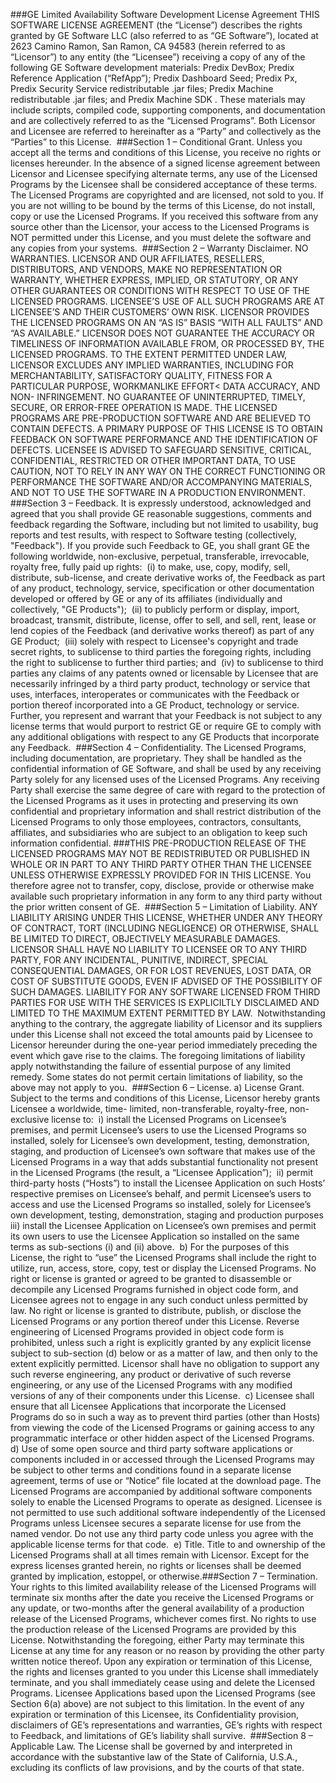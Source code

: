 ###GE Limited Availability Software Development License Agreement
​
THIS SOFTWARE LICENSE AGREEMENT (the “License”) describes the rights granted by GE Software LLC (also referred to as “GE Software”), located at 2623 Camino Ramon, San Ramon, CA 94583 (herein referred to as “Licensor”) to any entity (the “Licensee”) receiving a copy of any of the following GE Software development materials: Predix DevBox; Predix Reference Application (“RefApp”); Predix Dashboard Seed; Predix Px, Predix Security Service redistributable .jar files; Predix Machine redistributable .jar files; and Predix Machine SDK . These materials may include scripts, compiled code, supporting components, and documentation and are collectively referred to as the “Licensed Programs”. Both Licensor and Licensee are referred to hereinafter as a “Party” and collectively as the “Parties” to this License.
​
###Section 1 – Conditional Grant.
Unless you accept all the terms and conditions of this License, you receive no rights or licenses hereunder. In the absence of a signed license agreement between Licensor and Licensee specifying alternate terms, any use of the Licensed Programs by the Licensee shall be considered acceptance of these terms. The Licensed Programs are copyrighted and are licensed, not sold to you. If you are not willing to be bound by the terms of this License, do not install, copy or use the Licensed Programs. If you received this software from any source other than the Licensor, your access to the Licensed Programs is NOT permitted under this License, and you must delete the software and any copies from your systems.
​
###Section 2 – Warranty Disclaimer.
NO WARRANTIES. LICENSOR AND OUR AFFILIATES, RESELLERS, DISTRIBUTORS, AND VENDORS, MAKE NO REPRESENTATION OR WARRANTY, WHETHER EXPRESS, IMPLIED, OR STATUTORY, OR ANY OTHER GUARANTEES OR CONDITIONS WITH RESPECT TO USE OF THE LICENSED PROGRAMS. LICENSEE’S USE OF ALL SUCH PROGRAMS ARE AT LICENSEE’S AND THEIR CUSTOMERS’ OWN RISK. LICENSOR PROVIDES THE LICENSED PROGRAMS ON AN “AS IS” BASIS “WITH ALL FAULTS” AND “AS AVAILABLE.” LICENSOR DOES NOT GUARANTEE THE ACCURACY OR TIMELINESS OF INFORMATION AVAILABLE FROM, OR PROCESSED BY, THE LICENSED PROGRAMS. TO THE EXTENT PERMITTED UNDER LAW, LICENSOR EXCLUDES ANY IMPLIED WARRANTIES, INCLUDING FOR MERCHANTABILITY, SATISFACTORY QUALITY, FITNESS FOR A PARTICULAR PURPOSE, WORKMANLIKE EFFORT< DATA ACCURACY, AND NON- INFRINGEMENT. NO GUARANTEE OF UNINTERRUPTED, TIMELY, SECURE, OR ERROR-FREE OPERATION IS MADE.
THE LICENSED PROGRAMS ARE PRE-PRODUCTION SOFTWARE AND ARE BELIEVED TO CONTAIN DEFECTS. A PRIMARY PURPOSE OF THIS LICENSE IS TO OBTAIN FEEDBACK ON SOFTWARE PERFORMANCE AND THE IDENTIFICATION OF DEFECTS. LICENSEE IS ADVISED TO SAFEGUARD SENSITIVE, CRITICAL, CONFIDENTIAL, RESTRICTED OR OTHER IMPORTANT DATA, TO USE CAUTION, NOT TO RELY IN ANY WAY ON THE CORRECT FUNCTIONING OR PERFORMANCE THE SOFTWARE AND/OR ACCOMPANYING MATERIALS, AND NOT TO USE THE SOFTWARE IN A PRODUCTION ENVIRONMENT.
​
###Section 3 – Feedback.
It is expressly understood, acknowledged and agreed that you shall provide GE reasonable suggestions, comments and feedback regarding the Software, including but not limited to
usability, bug reports and test results, with respect to Software testing (collectively, "Feedback"). If you provide such Feedback to GE, you shall grant GE the following worldwide, non-exclusive, perpetual, transferable, irrevocable, royalty free, fully paid up rights:
​
  (i) to make, use, copy, modify, sell, distribute, sub-license, and create derivative works of, the Feedback as part of any product, technology, service, specification or other documentation developed or offered by GE or any of its affiliates (individually and collectively, "GE Products");
​
  (ii) to publicly perform or display, import, broadcast, transmit, distribute, license, offer to sell, and sell, rent, lease or lend copies of the Feedback (and derivative works thereof) as part of any GE Product;
​
  (iii) solely with respect to Licensee's copyright and trade secret rights, to sublicense to third parties the foregoing rights, including the right to sublicense to further third parties; and
​
  (iv) to sublicense to third parties any claims of any patents owned or licensable by Licensee that are necessarily infringed by a third party product, technology or service that uses, interfaces, interoperates or communicates with the Feedback or portion thereof incorporated into a GE Product, technology or service. Further, you represent and warrant that your Feedback is not subject to any license terms that would purport to restrict GE or require GE to comply with any additional obligations with respect to any GE Products that incorporate any Feedback.
​
###Section 4 – Confidentiality.
The Licensed Programs, including documentation, are proprietary. They shall be handled as the confidential information of GE Software, and shall be used by any receiving Party solely for any licensed uses of the Licensed Programs. Any receiving Party shall exercise the same degree of care with regard to the protection of the Licensed Programs as it uses in protecting and preserving its own confidential and proprietary information and shall restrict distribution of the Licensed Programs to only those employees, contractors, consultants, affiliates, and subsidiaries who are subject to an obligation to keep such information confidential.
###THIS PRE-PRODUCTION RELEASE OF THE LICENSED PROGRAMS MAY NOT BE REDISTRIBUTED OR PUBLISHED IN WHOLE OR IN PART TO ANY THIRD PARTY OTHER THAN THE LICENSEE UNLESS OTHERWISE EXPRESSLY PROVIDED FOR IN THIS LICENSE.
You therefore agree not to transfer, copy, disclose, provide or otherwise make available such proprietary information in any form to any third party without the prior written consent of GE.
​
###Section 5 – Limitation of Liability.
ANY LIABILITY ARISING UNDER THIS LICENSE, WHETHER UNDER ANY THEORY OF
CONTRACT, TORT (INCLUDING NEGLIGENCE) OR OTHERWISE, SHALL BE LIMITED TO DIRECT, OBJECTIVELY MEASURABLE DAMAGES. LICENSOR SHALL HAVE NO LIABILITY TO LICENSEE OR TO ANY THIRD PARTY, FOR ANY INCIDENTAL, PUNITIVE, INDIRECT, SPECIAL CONSEQUENTIAL DAMAGES, OR FOR LOST REVENUES, LOST DATA, OR COST OF SUBSTITUTE GOODS, EVEN IF ADVISED OF THE POSSIBILITY OF SUCH DAMAGES. LIABILITY FOR ANY SOFTWARE LICENSED FROM THIRD PARTIES FOR USE WITH THE SERVICES IS EXPLICILTLY DISCLAIMED AND LIMITED TO THE MAXIMUM EXTENT PERMITTED BY LAW.
​
Notwithstanding anything to the contrary, the aggregate liability of Licensor and its suppliers under this License shall not exceed the total amounts paid by Licensee to Licensor hereunder during the one-year period immediately preceding the event which gave rise to the claims.
The foregoing limitations of liability apply notwithstanding the failure of essential purpose of any limited remedy.
Some states do not permit certain limitations of liability, so the above may not apply to you.
​
###Section 6 – License.
​
a) License Grant. Subject to the terms and conditions of this License, Licensor hereby grants Licensee a worldwide, time- limited, non-transferable, royalty-free, non-exclusive license to:
​
  i) install the Licensed Programs on Licensee’s premises, and permit Licensee’s users to use the Licensed Programs so installed, solely for Licensee’s own development, testing, demonstration, staging, and production of Licensee’s own software that makes use of the Licensed Programs in a way that adds substantial functionality not present in the Licensed Programs (the result, a “Licensee Application”);
​
  ii) permit third-party hosts (“Hosts”) to install the Licensee Application on such Hosts’ respective premises on Licensee’s behalf, and permit Licensee’s users to access and use the Licensed Programs so installed, solely for Licensee’s own development, testing, demonstration, staging and production purposes
​
  iii) install the Licensee Application on Licensee’s own premises and permit its own users to use the Licensee Application so installed on the same terms as sub-sections (i) and (ii) above.
​
b) For the purposes of this License, the right to “use” the Licensed Programs shall include the right to utilize, run, access, store, copy, test or display the Licensed Programs. No right or license is granted or agreed to be granted to disassemble or decompile any Licensed Programs furnished in object code form, and Licensee agrees not to engage in any such conduct unless permitted by law. No right or license is granted to distribute, publish, or disclose the Licensed Programs or any portion thereof under this License. Reverse engineering of Licensed Programs
provided in object code form is prohibited, unless such a right is explicitly granted by any explicit license subject to sub-section (d) below or as a matter of law, and then only to the extent explicitly permitted. Licensor shall have no obligation to support any such reverse engineering, any product or derivative of such reverse engineering, or any use of the Licensed Programs with any modified versions of any of their components under this License.
​
c) Licensee shall ensure that all Licensee Applications that incorporate the Licensed Programs do so in such a way as to prevent third parties (other than Hosts) from viewing the code of the Licensed Programs or gaining access to any programmatic interface or other hidden aspect of the Licensed Programs.
​
d) Use of some open source and third party software applications or components included in or accessed through the Licensed Programs may be subject to other terms and conditions found in a separate license agreement, terms of use or “Notice” file located at the download page. The Licensed Programs are accompanied by additional software components solely to enable the Licensed Programs to operate as designed. Licensee is not permitted to use such additional software independently of the Licensed Programs unless Licensee secures a separate license for use from the named vendor. Do not use any third party code unless you agree with the applicable license terms for that code.
​
e) Title. Title to and ownership of the Licensed Programs shall at all times remain with Licensor. Except for the express licenses granted herein, no rights or licenses shall be deemed granted by implication, estoppel, or otherwise.
​
###Section 7 – Termination.
Your rights to this limited availability release of the Licensed Programs will terminate six months after the date you receive the Licensed Programs or any update, or two-months after the general availability of a production release of the Licensed Programs, whichever comes first. No rights to use the production release of the Licensed Programs are provided by this License. Notwithstanding the foregoing, either Party may terminate this License at any time for any reason or no reason by providing the other party written notice thereof. Upon any expiration or termination of this License, the rights and licenses granted to you under this License shall immediately terminate, and you shall immediately cease using and delete the Licensed Programs. Licensee Applications based upon the Licensed Programs (see Section 6(a) above) are not subject to this limitation. In the event of any expiration or termination of this Licensee, its Confidentiality provision, disclaimers of GE’s representations and warranties, GE’s rights with respect to Feedback, and limitations of GE’s liability shall survive.
​
###Section 8 – Applicable Law.
The License shall be governed by and interpreted in accordance with the substantive law of the State of California, U.S.A., excluding its conflicts of law provisions, and by the courts of that state.
